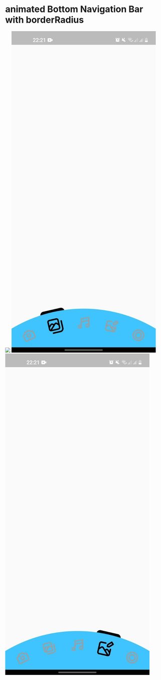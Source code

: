 # animated Bottom Navigation Bar with borderRadius


![](https://github.com/khurshid28/animation_and_borderBottomNavigation/blob/main/screenshots/animation.gif)
![](https://github.com/khurshid28/animation_and_borderBottomNavigation/blob/main/screenshots/screenshot1.jpg) ![](https://github.com/khurshid28/animation_and_borderBottomNavigation/blob/main/screenshots/screenshot2.jpg)


